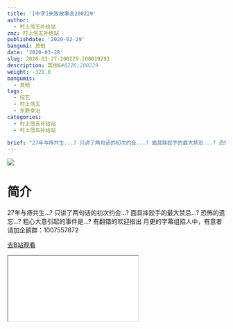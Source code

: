 ```yaml
---
title: '[中字]失败故事会200229'
author:
  - 村上信五补给站
zmz: 村上信五补给站
publishdate: '2020-02-29'
bangumi: 其他
date: '2020-03-28'
slug: 2020-03-27-200229-200019293
description: 其他&#8226;200229
weight: -328.0
bangumis:
  - 其他
tags:
  - 综艺
  - 村上信五
  - 东野幸治
categories:
  - 村上信五补给站
  - 村上信五补给站

brief: "27年与痔共生...? 只讲了两句话的初次约会...? 面具摔跤手的最大禁忌...? 恐怖的遗忘...? 粗心大意引起的事件是...? 有翻错的欢迎指出 月更的字幕组招人中，有意者请加企鹅群：1007557872"
---
```

![](https://raw.githubusercontent.com/tcgriffith/owaraisite/master/static/tmpimg/0fb8bdf35cb7fc3903f62ec867dfb4b69f3deccb.jpg.480.jpg)
# 简介  
27年与痔共生...?
只讲了两句话的初次约会...?
面具摔跤手的最大禁忌...?
恐怖的遗忘...?
粗心大意引起的事件是...?
有翻错的欢迎指出
月更的字幕组招人中，有意者请加企鹅群：1007557872  

[去B站观看](https://www.bilibili.com/video/av200019293/)
<div class ="resp-container"><iframe class="testiframe" src="//player.bilibili.com/player.html?aid=200019293"", scrolling="no", allowfullscreen="true" > </iframe></div> 
